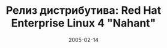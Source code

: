 ---
layout: post
title: "Релиз дистрибутива: Red Hat Enterprise Linux 4 \"Nahant\""
date: 2005-02-14   
---
